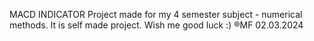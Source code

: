 MACD INDICATOR
Project made for my 4 semester subject - numerical methods. It is self made project. Wish me good luck :)
®MF 02.03.2024
